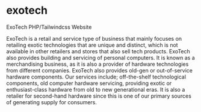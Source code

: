 # exotech
ExoTech PHP/Tailwindcss Website

ExoTech is a retail and service type of business that mainly focuses on retailing exotic technologies that are unique and distinct, which is not available in other retailers and stores that also sell tech products. ExoTech also provides building and servicing of personal computers. It is known as a merchandising business, as it is also a provider of hardware technologies from different companies. ExoTech also provides old-gen or out-of-service hardware components. Our services include; off-the-shelf technological components, old computer hardware servicing, providing exotic or enthusiast-class hardware from old to new generational eras. It is also a retailer for second-hand hardware since this is one of our primary sources of generating supply for consumers.
